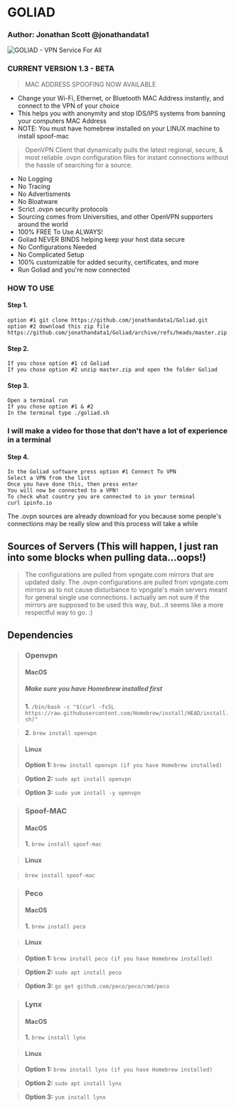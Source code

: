 
# GOLIAD
### Author: Jonathan Scott  @jonathandata1
![GOLIAD - VPN Service For All](https://i.postimg.cc/Mp3SCmXJ/goliad-vpn.jpg)
### CURRENT VERSION 1.3 - BETA

> MAC ADDRESS SPOOFING NOW AVAILABLE 

- Change your Wi-Fi, Ethernet, or Bluetooth MAC Address instantly, and connect to the VPN of your choice
- This helps you with anonymity and stop IDS/IPS systems from banning your computers MAC Address
- NOTE: You must have homebrew installed on your LINUX machine to install spoof-mac 

> OpenVPN Client that dynamically pulls the latest regional, secure, & most reliable .ovpn configuration files for instant connections without the hassle of searching for a source.

- No Logging
- No Tracing
- No Advertisments
- No Bloatware
- Scrict .ovpn security protocols
- Sourcing comes from Universities, and other OpenVPN supporters around the world
- 100% FREE To Use ALWAYS!
- Goliad NEVER BINDS helping keep your host data secure
- No Configurations Needed
- No Complicated Setup
- 100% customizable for added security, certificates, and more
- Run Goliad and you're now connected

### HOW TO USE
#### Step 1.
	option #1 git clone https://github.com/jonathandata1/Goliad.git
	option #2 download this zip file https://github.com/jonathandata1/Goliad/archive/refs/heads/master.zip
#### Step 2.
	If you chose option #1 cd Goliad
	If you chose option #2 unzip master.zip and open the folder Goliad
#### Step 3.
	Open a terminal run
	If you chose option #1 & #2
	In the terminal type ./goliad.sh
### I will make a video for those that don't have a lot of experience in a terminal
#### Step 4. 
	In the Goliad software press option #1 Connect To VPN
	Select a VPN from the list
	Once you have done this, then press enter
	You will now be connected to a VPN!
	To check what country you are connected to in your terminal
	curl ipinfo.io 
The .ovpn sources are already download for you because some people's connections may be really slow and this process will take a while

## Sources of Servers (This will happen, I just ran into some blocks when pulling data...oops!)
> The configurations are pulled from vpngate.com mirrors that are updated daily. The .ovpn configurations are pulled from vpngate.com mirrors as to not cause disturbance to vpngate's main servers meant for general single use connections. I actually am not sure if the mirrors are supposed to be used this way, but...it seems like a more respectful way to go. :)

## Dependencies

> ### Openvpn
> #### MacOS
> ##### Make sure you have Homebrew installed first
> **1.** `/bin/bash -c "$(curl -fsSL https://raw.githubusercontent.com/Homebrew/install/HEAD/install.sh)"`

> **2.** `brew install openvpn`

> #### Linux 
> **Option 1:** `brew install openvpn (if you have Homebrew installed)`

> **Option 2:** `sudo apt install openvpn`

> **Option 3:** `sudo yum install -y openvpn`



> ### Spoof-MAC 
> #### MacOS
> **1.** `brew install spoof-mac`

> #### Linux

> `brew install spoof-mac`

> ### Peco 
> #### MacOS
> **1.** `brew install peco`

> #### Linux

> **Option 1:** `brew install peco (if you have Homebrew installed)`

> **Option 2:** `sudo apt install peco`

> **Option 3:** `go get github.com/peco/peco/cmd/peco`

> ### Lynx
> #### MacOS
> **1.** `brew install lynx`


> #### Linux

> **Option 1:** `brew install lynx (if you have Homebrew installed)`

> **Option 2:** `sudo apt install lynx`

> **Option 3:** `yum install lynx`